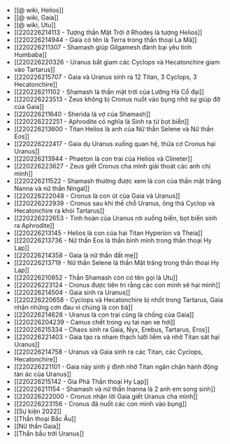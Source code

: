 - [[@ wiki, Helios]]
- [[@ wiki, Gaia]]
- [[@ wiki, Utu]]
- [[220226214113 - Tượng thần Mặt Trời ở Rhodes là tượng Helios]]
- [[220226214944 - Gaia có tên là Terra trong thần thoại La Mã]]
- [[220226211307 - Shamash giúp Gilgamesh đánh bại yêu tinh Humbaba]]
- [[220226220326 - Uranus bắt giam các Cyclops và Hecatonchire giam vào Tartarus]]
- [[220226215707 - Gaia và Uranus sinh ra 12 Titan, 3 Cyclops, 3 Hecatonchire]]
- [[220226211102 - Shamash là thần mặt trời của Lưỡng Hà Cổ đại]]
- [[220226223513 - Zeus không bị Cronus nuốt vào bụng nhờ sự giúp đỡ của Gaia]]
- [[220226211640 - Sherida là vợ của Shamash]]
- [[220226222251 - Aphrodite có nghĩa là Sinh ra từ bọt biển]]
- [[220226213600 - Titan Helios là anh của Nữ thần Selene và Nữ thần Eos]]
- [[220226222417 - Gaia dụ Uranus xuống quan hệ, thừa cơ Cronus hại Uranus]]
- [[220226213944 - Phaeton là con trai của Helios và Clineter]]
- [[220226223627 - Zeus giết Cronus cha mình giải thoát các anh chị mình]]
- [[220226211522 - Shamash thường được xem là con của thần mặt trăng Nanna và nữ thần Ningal]]
- [[220226222048 - Cronus là con út của Gaia và Uranus]]
- [[220226222939 - Cronus sau khi thế chỗ Uranus, ông thả Cyclop và Hecatonchire ra khỏi Tartarus]]
- [[220226222653 - Tinh hoàn của Uranus rơi xuống biển, bọt biển sinh ra Aphrodite]]
- [[220226213145 - Helios là con của hai Titan Hyperion và Theia]]
- [[220226213736 - Nữ thần Eos là thần bình minh trong thần thoại Hy Lạp]]
- [[220226214358 - Gaia là nữ thần đất mẹ]]
- [[220226213719 - Nữ thần Selene là thần Mặt trăng trong thần thoại Hy Lạp]]
- [[220226210852 - Thần Shamash còn có tên gọi là Utu]]
- [[220226223124 - Cronus được tiên tri rằng các con mình sẽ hại mình]]
- [[220226214504 - Gaia sinh ra Uranus]]
- [[220226220658 - Cyclops và Hecatonchire bị nhốt trong Tartarus, Gaia nhận những cơn đau vì chúng là con bà]]
- [[220226214628 - Uranus là con trai cũng là chồng của Gaia]]
- [[220226204239 - Camus chết trong vụ tai nạn xe hơi]]
- [[220226215334 - Chaos sinh ra Gaia, Nyx, Erebus, Tartarus, Eros]]
- [[220226221403 - Gaia tạo ra nham thạch lưỡi liềm và nhờ Titan sát hại Uranus]]
- [[220226214758 - Uranus và Gaia sinh ra các Titan, các Cyclops, Hecatonchire]]
- [[220226221101 - Gaia nảy sinh ý định nhờ Titan ngăn chặn hành động tàn ác của Uranus]]
- [[220226215142 - Gia Phả Thần thoại Hy Lạp]]
- [[220226211154 - Shamash và nữ thần Inanna là 2 anh em song sinh]]
- [[220226222000 - Cronus nhận lời Gaia giết Uranus cha mình]]
- [[220226223156 - Cronus đã nuốt các con mình vào bụng]]
- [[Sự kiện 2022]]
- [[Thần thoại Bắc Âu]]
- [[Nữ thần Gaia]]
- [[Thần bầu trời Uranus]]
